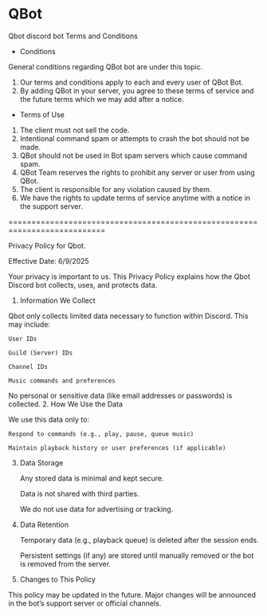 # QBot
Qbot discord bot Terms and Conditions
- Conditions

General conditions regarding QBot bot are under this topic.
1. Our terms and conditions apply to each and every user of QBot Bot.
2. By adding QBot in your server, you agree to these terms of service and the future terms which we may add after a notice.
- Terms of Use

1. The client must not sell the code.
2. Intentional command spam or attempts to crash the bot should not be made.
3. QBot should not be used in Bot spam servers which cause command spam.
4. QBot Team reserves the rights to prohibit any server or user from using QBot.
5. The client is responsible for any violation caused by them.
6. We have the rights to update terms of service anytime with a notice in the support server.

===========================================================================

Privacy Policy for Qbot.

Effective Date: 6/9/2025

Your privacy is important to us. This Privacy Policy explains how the Qbot Discord bot collects, uses, and protects data.
1. Information We Collect

Qbot only collects limited data necessary to function within Discord. This may include:

    User IDs

    Guild (Server) IDs

    Channel IDs

    Music commands and preferences

No personal or sensitive data (like email addresses or passwords) is collected.
2. How We Use the Data

We use this data only to:

    Respond to commands (e.g., play, pause, queue music)

    Maintain playback history or user preferences (if applicable)


3. Data Storage

    Any stored data is minimal and kept secure.

    Data is not shared with third parties.

    We do not use data for advertising or tracking.

4. Data Retention

    Temporary data (e.g., playback queue) is deleted after the session ends.

    Persistent settings (if any) are stored until manually removed or the bot is removed from the server.

5. Changes to This Policy

This policy may be updated in the future. Major changes will be announced in the bot’s support server or official channels.
